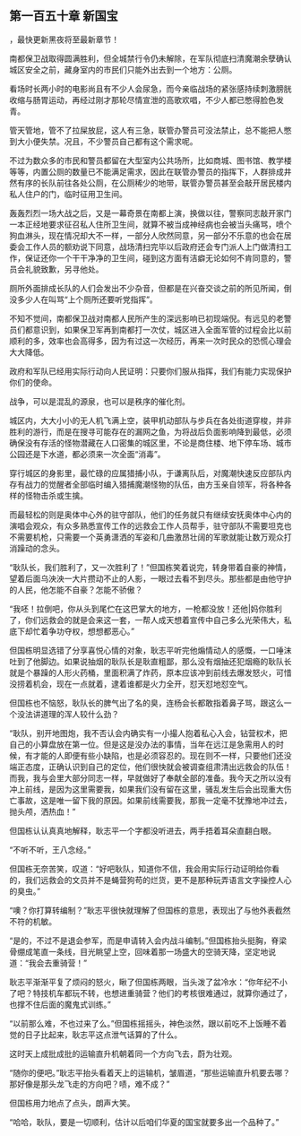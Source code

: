 ## 第一百五十章 新国宝
，最快更新黑夜将至最新章节！

南都保卫战取得圆满胜利，但全城禁行令仍未解除，在军队彻底扫清魔潮余孽确认城区安全之前，藏身室内的市民们只能外出去到一个地方：公厕。

看场时长两小时的电影尚且有不少人会尿急，而今亲临战场的紧张感持续刺激膀胱收缩与肠胃运动，再经过刚才那轮尽情宣泄的高歌欢唱，不少人都已憋得脸色发青。

管天管地，管不了拉屎放屁，这人有三急，联管办警员可没法禁止，总不能把人憋到大小便失禁。况且，不少警员自己都有这个需求呢。

不过为数众多的市民和警员都留在大型室内公共场所，比如商城、图书馆、教学楼等等，内置公厕的数量已不能满足需求，因此在联管办警员的指挥下，人群排成井然有序的长队前往各处公厕，在公厕稀少的地带，联管办警员甚至会敲开居民楼内私人住户的门，临时征用卫生间。

轰轰烈烈一场大战之后，又是一幕奇景在南都上演，换做以往，警察同志敲开家门一本正经地要求征召私人住所卫生间，就算不被当成神经病也会被当头痛骂，喷个狗血淋头，现在情况却大不一样，一部分人欣然同意，另一部分不乐意的也会在居委会工作人员的额劝说下同意，战场清扫完毕以后政府还会专门派人上门做清扫工作，保证还你一个干干净净的卫生间，碰到这方面有洁癖无论如何不肯同意的，警员会礼貌致歉，另寻他处。

厕所外面排成长队的人们会发出不少杂音，但都是在兴奋交谈之前的所见所闻，倒没多少人在叫骂“上个厕所还要听党指挥”。

不知不觉间，南都保卫战对南都人民所产生的深远影响已初现端倪。有远见的老警员们都意识到，如果保卫军再到南都打一次仗，城区进入全面军管的过程会比以前顺利的多，效率也会高得多，因为有过这一次经历，再来一次时民众的恐慌心理会大大降低。

政府和军队已经用实际行动向人民证明：只要你们服从指挥，我们有能力实现保护你们的使命。

战争，可以是混乱的源泉，也可以是秩序的催化剂。

城区内，大大小小的无人机飞满上空，装甲机动部队与步兵在各处街道穿梭，并非胜利的游行，而是在搜寻可能存在的漏网之鱼，为将战后负面影响降到最低，必须确保没有存活的怪物潜藏在人口密集的城区里，不论是商住楼、地下停车场、城市公园还是下水道，都必须来一次全面“消毒”。

穿行城区的身影里，最忙碌的应属猎捕小队，于谦离队后，对魔潮快速反应部队内存有战力的觉醒者全部临时编入猎捕魔潮怪物的队伍，由方玉亲自领军，将各种各样的怪物击杀或生擒。

而最轻松的则是奥体中心外的驻守部队，他们的任务就只有继续安抚奥体中心内的演唱会观众，有众多熟悉宣传工作的远救会工作人员帮手，驻守部队不需要坦克也不需要机枪，只需要一个英勇潇洒的军姿和几曲激昂壮阔的军歌就能让数万观众打消躁动的念头。

“耿队长，我们胜利了，又一次胜利了！”但国栋笑着说完，转身带着自豪的神情，望着后面乌泱泱一大片攒动不止的人影，一眼过去看不到尽头。那些都是由他守护的人民，他怎能不自豪？怎能不骄傲？

“我呸！拉倒吧，你从头到尾伫在这巴掌大的地方，一枪都没放！还他|妈你胜利了，你们远救会的就是会来这一套，一帮人成天想着宣传中自己多么光荣伟大，私底下却忙着争功夺权，想想都恶心。”

但国栋明显选错了分享喜悦心情的对象，耿志平听完他煽情动人的感慨，一口唾沫吐到了他脚边。如果说抽烟的耿队长是耿直粗鄙，那么没有烟抽还犯烟瘾的耿队长就是个暴躁的人形火药桶，里面积满了炸药，原本应该冲到前线去爆发怒火，可惜没捞着机会，现在一点就着，逮着谁都是火力全开，怼天怼地怼空气。

但国栋也不恼怒，耿队长的脾气出了名的臭，连杨会长都敢指着鼻子骂，跟这么一个没法讲道理的浑人较什么劲？

“耿队，别开地图炮，我不否认会内确实有一小撮人抱着私心入会，钻营权术，把自己的小算盘放在第一位。但是这是没办法的事情，当年在远江是急需用人的时候，有才能的人即便有些小缺陷，也是必须容忍的。现在则不一样，只要他们还没端正态度，正确认识到自己的定位，他们很快就会被调查组肃清出远救会的队伍！而我，我与会里大部分同志一样，早就做好了奉献全部的准备。我今天之所以没有冲上前线，是因为这里需要我，如果我们没有留在这里，骚乱发生后会出现重大伤亡事故，这是唯一留下我的原因。如果前线需要我，那我一定毫不犹豫地冲过去，抛头颅，洒热血！”

但国栋认认真真地解释，耿志平一个字都没听进去，两手捂着耳朵直翻白眼。

“不听不听，王八念经。”

但国栋无奈苦笑，叹道：“好吧耿队，知道你不信，我会用实际行动证明给你看的，我们远救会的文员并不是蝇营狗苟的烂货，更不是那种玩弄语言文字操控人心的臭虫。”

“噢？你打算转编制？”耿志平很快就理解了但国栋的意思，表现出了与他外表截然不符的机敏。

“是的，不过不是退会参军，而是申请转入会内战斗编制。”但国栋抬头挺胸，脊梁骨绷成笔直一条线，目光眺望上空，回味着那一场盛大的空骑天降，坚定地说道：“我会去重骑营！”

耿志平渐渐平复了烦闷的怒火，瞅了但国栋两眼，当头泼了盆冷水：“你年纪不小了吧？特技机车都玩不转，也想进重骑营？他们的考核很难通过，就算你通过了，也撑不住后面的魔鬼式训练。”

“以前那么难，不也过来了么。”但国栋摇摇头，神色淡然，跟以前吃不上饭睡不着觉的日子比起来，耿志平这点泄气话算的了什么。

这时天上成批成批的运输直升机朝着同一个方向飞去，蔚为壮观。

“随你的便吧。”耿志平抬头看着天上的运输机，皱眉道，“那些运输直升机要去哪？那好像是那头龙飞走的方向吧？啧，难不成？”

但国栋用力地点了点头，朗声大笑。

“哈哈，耿队，要是一切顺利，估计以后咱们华夏的国宝就要多出一个品种了。”

